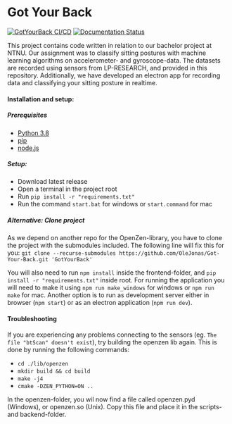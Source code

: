 # Got Your Back

[![GotYourBack CI/CD](https://github.com/OleJonas/Got-Your-Back/actions/workflows/gotyourback_CI.yml/badge.svg?branch=main)](https://github.com/OleJonas/Got-Your-Back/actions/workflows/gotyourback_CI.yml)
[![Documentation Status](https://readthedocs.org/projects/ansicolortags/badge/?version=latest)](https://olejonas.github.io/Got-Your-Back/)

This project contains code written in relation to our bachelor project at NTNU. Our assignment was to classify sitting postures with machine learning algorithms on accelerometer- and gyroscope-data. The datasets are recorded using sensors from LP-RESEARCH, and provided in this repository. Additionally, we have developed an electron app for recording data and classifying your sitting posture in realtime.

#### Installation and setup:

##### Prerequisites
* [Python 3.8](https://www.python.org/downloads/release/python-380/)
* [pip](https://pip.pypa.io/en/stable/installing/)
* [node.js](https://nodejs.org/en/download/7.2)

##### Setup:
* Download latest release
* Open a terminal in the project root
* Run `pip install -r "requirements.txt"`
* Run the command `start.bat` for windows or `start.command` for mac

##### Alternative: Clone project
As we depend on another repo for the OpenZen-library, you have to clone the project with the submodules included. The following line will fix this for you:
`git clone --recurse-submodules https://github.com/OleJonas/Got-Your-Back.git 'GotYourBack'`

You will also need to run `npm install` inside the frontend-folder, and `pip install -r "requirements.txt"` inside root. For running the application you will need to make it using `npm run make_windows` for windows or `npm run make` for mac. Another option is to run as development server either in browser (`npm start`) or as an electron application (`npm run dev`).

#### Troubleshooting

If you are experiencing any problems connecting to the sensors (eg. `The file "btScan" doesn't exist`), try building the openzen lib again. 
This is done by running the following commands:
- `cd ./lib/openzen`
- `mkdir build && cd build`
- `make -j4`
- `cmake -DZEN_PYTHON=ON ..`

In the openzen-folder, you wil now find a file called openzen.pyd (Windows), or openzen.so (Unix). 
Copy this file and place it in the scripts- and backend-folder.
